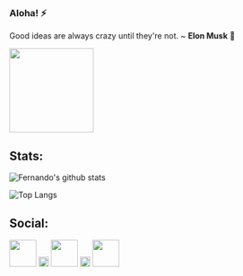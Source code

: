 
### Aloha! ⚡️

Good ideas are always crazy until they're not. ~ <b>Elon Musk</b> 🚀

<img height="150" src="https://cdn.lowgif.com/full/32b3f4356b43fd19-computer-animation-programs-free-download.gif"/>

## Stats:

![Fernando's github stats](https://github-readme-stats.vercel.app/api?username=fervailanti&theme=dracula&count_private=true&show_icons=true&hide=issues,contribs)

![Top Langs](https://github-readme-stats.vercel.app/api/top-langs/?username=fervailanti&theme=dracula&layout=compact)

## Social:

[<img width="48" float="left" src="https://image.flaticon.com/icons/svg/725/725337.svg"/>](https://www.linkedin.com/in/fernando-vailanti-559b96164/)
<img width="18" float="left" src="https://www.transparenttextures.com/patterns/asfalt-light.png"/>
[<img width="48" float="left" src="https://image.flaticon.com/icons/svg/725/725315.svg"/>](https://medium.com/@fernandovailanti)
<img width="18" float="left" src="https://www.transparenttextures.com/patterns/asfalt-light.png"/>
[<img width="48" float="left" src="https://image.flaticon.com/icons/svg/601/601243.svg"/>](mailto:fernandovailanti17@gmail.com)
